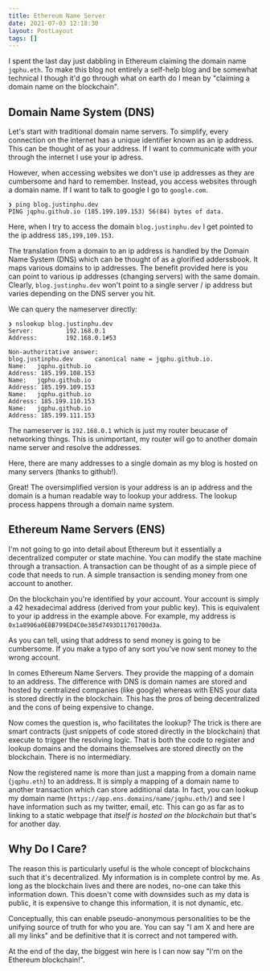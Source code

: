 ```yaml
---
title: Ethereum Name Server
date: 2021-07-03 12:18:30
layout: PostLayout
tags: []
---
```


I spent the last day just dabbling in Ethereum claiming the domain name `jqphu.eth`. To make this
blog not entirely a self-help blog and be somewhat technical I though it'd go through what on earth
do I mean by "claiming a domain name on the blockchain".

## Domain Name System (DNS)

Let's start with traditional domain name servers. To simplify, every connection on the internet has
a unique identifier known as an ip address. This can be thought of as your address. If I want to
communicate with your through the internet I use your ip adress.

However, when accessing websites we don't use ip addresses as they are cumbersome and hard to
remember. Instead, you access websites through a domain name. If I want to talk to google I go to
`google.com`.


```
❯ ping blog.justinphu.dev
PING jqphu.github.io (185.199.109.153) 56(84) bytes of data.
```

Here, when I try to access the domain `blog.justinphu.dev` I get pointed to the ip address
`185,199,109.153`.

The translation from a domain to an ip address is handled by the Domain Name System (DNS) which can
be thought of as a glorified adderssbook. It maps various domains to ip addresses. The benefit
provided here is you can point to various ip addresses (changing servers) with the same domain.
Clearly, `blog.justinphu.dev` won't point to a single server / ip address but varies depending on the DNS
server you hit.

We can query the nameserver directly:

```
❯ nslookup blog.justinphu.dev
Server:         192.168.0.1
Address:        192.168.0.1#53

Non-authoritative answer:
blog.justinphu.dev      canonical name = jqphu.github.io.
Name:   jqphu.github.io
Address: 185.199.108.153
Name:   jqphu.github.io
Address: 185.199.109.153
Name:   jqphu.github.io
Address: 185.199.110.153
Name:   jqphu.github.io
Address: 185.199.111.153
```

The nameserver is `192.168.0.1` which is just my router beucase of networking things. This is
unimportant, my router will go to another domain name server and resolve the addresses.

Here, there are many addresses to a single domain as my blog is hosted on many servers (thanks to
github!).

Great! The oversimplified version is your address is an ip address and the domain is a human
readable way to lookup your address. The lookup process happens through a domain name system.

## Ethereum Name Servers (ENS)

I'm not going to go into detail about Ethereum but it essentially a decentralized computer or state
machine. You can modify the state machine through a transaction. A transaction can be thought of as
a simple piece of code that needs to run. A simple transaction is sending money from one account to
another.

On the blockchain you're identified by your account. Your account is simply a 42 hexadecimal
address (derived from your public key). This is equivalent to your ip address in the example above.
For example, my address is `0x1a8906a0EBB799ED4C0e385d7493D11701700d3a`.

As you can tell, using that address to send money is going to be cumbersome. If you make a typo of
any sort you've now sent money to the wrong account.

In comes Ethereum Name Servers. They provide the mapping of a domain to an address. The difference
with DNS is domain names are stored and hosted by centralized companies (like google) whereas with
ENS your data is stored directly in the blockchain. This has the pros of being decentralized and the
cons of being expensive to change. 

Now comes the question is, who facilitates the lookup? The trick is there are smart contracts (just
snippets of code stored directly in the blockchain) that execute to trigger the resolving logic.
That is both the code to register and lookup domains and the domains themselves are stored directly
on the blockchain. There is no intermediary.

Now the registered name is more than just a mapping from a domain name (`jqphu.eth`) to an address.
It is simply a mapping of a domain name to another transaction which can store additional data. In
fact, you can lookup my domain name (`https://app.ens.domains/name/jqphu.eth/`) and see I have
information such as my twitter, email, etc. This can go as far as to linking to a static webpage
that *itself is hosted on the blockchain* but that's for another day.

## Why Do I Care?

The reason this is particularly useful is the whole concept of blockchains such that it's
decentralized. My information is in complete control by me. As long as the blockchain lives and
there are nodes, no-one can take this information down. This doesn't come with downsides such as my
data is public, it is expensive to change this information, it is not dynamic, etc.

Conceptually, this can enable pseudo-anonymous personalities to be the unifying source of truth for
who you are. You can say "I am X and here are all my links" and be definitive that it is correct and
not tampered with.

At the end of the day, the biggest win here is I can now say "I'm on the Ethereum blockchain!".

